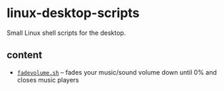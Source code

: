 # linux-desktop-scripts

Small Linux shell scripts for the desktop.

## content

* [`fadevolume.sh`](./fadevolume.sh) – fades your music/sound volume down until 0% and closes music players

